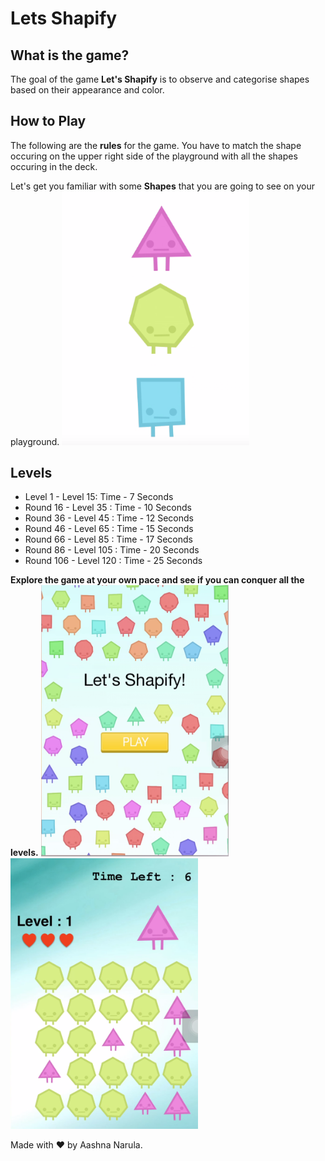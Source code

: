# Lets Shapify
## What is the game?
 
The goal of the game **Let's Shapify** is to observe and categorise shapes based on their appearance and color.
 
## How to Play
The following are the **rules** for the game.
You have to match the shape occuring on the upper right side of the playground with all the shapes occuring in the deck.
 
Let's get you familiar with some **Shapes** that you are going to see on your playground.
<img src="https://github.com/aashna94/Shapify/blob/master/1.png" width="300">

## Levels
 * Level 1 - Level 15:  Time - 7 Seconds
 * Round 16 - Level 35 :  Time - 10 Seconds
 * Round 36 - Level 45 :  Time - 12 Seconds
 * Round 46 - Level 65 :  Time - 15 Seconds
 * Round 66 - Level 85 :  Time - 17 Seconds
 * Round 86 - Level 105 :  Time - 20 Seconds
 * Round 106 - Level 120 :  Time - 25 Seconds
 
 **Explore the game at your own pace and see if you can conquer all the levels.**
<img src="https://github.com/aashna94/Shapify/blob/master/2.png" width="300">
<img src="https://github.com/aashna94/Shapify/blob/master/3.png" width="300">
 
Made with ❤️ by Aashna Narula.
